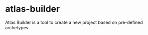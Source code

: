 atlas-builder
=============

Atlas Builder is a tool to create a new project based on pre-defined archetypes